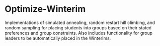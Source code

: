 # Optimize-Winterim
Implementations of simulated annealing, random restart hill climbing, and random sampling for placing students into groups based on their stated preferences and group constraints. Also includes functionality for group leaders to be automatically placed in the Winterims.
